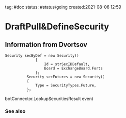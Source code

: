 tag: #doc 
status: #status/going 
created:2021-08-06 12:59

# DraftPull&DefineSecurity
## Information from Dvortsov
  ```
  Security secByDef = new Security() 
                {
                    Id = strSecIDDefault,
                    Board = ExchangeBoard.Forts
                };
            Security secFutures = new Security()
            {
                Type = SecurityTypes.Future,
            };
 ```
			
botConnector.LookupSecuritiesResult event
### See also

